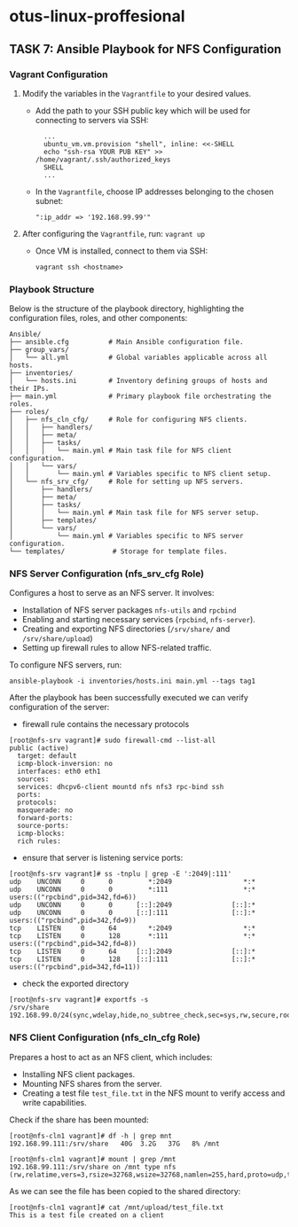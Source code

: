 # otus-linux-proffesional
## TASK 7: Ansible Playbook for NFS Configuration

### Vagrant Configuration
1. Modify the variables in the `Vagrantfile` to your desired values.
   
   - Add the path to your SSH public key which will be used for connecting to servers via SSH:
     ```
       ...
       ubuntu_vm.vm.provision "shell", inline: <<-SHELL
       echo "ssh-rsa YOUR PUB KEY" >> /home/vagrant/.ssh/authorized_keys
       SHELL
       ...
     ```

   - In the `Vagrantfile`, choose IP addresses belonging to the chosen subnet:
     ```
     ":ip_addr => '192.168.99.99'"
     ```

2. After configuring the `Vagrantfile`, run: `vagrant up`
   - Once VM is installed, connect to them via SSH:
     ```
     vagrant ssh <hostname>
     ```

### Playbook Structure
Below is the structure of the playbook directory, highlighting the configuration files, roles, and other components:
```
Ansible/
├── ansible.cfg          # Main Ansible configuration file.
├── group_vars/
│   └── all.yml          # Global variables applicable across all hosts.
├── inventories/
│   └── hosts.ini        # Inventory defining groups of hosts and their IPs.
├── main.yml             # Primary playbook file orchestrating the roles.
├── roles/
│   ├── nfs_cln_cfg/     # Role for configuring NFS clients.
│   │   ├── handlers/
│   │   ├── meta/
│   │   ├── tasks/
│   │   │   └── main.yml # Main task file for NFS client configuration.
│   │   └── vars/
│   │       └── main.yml # Variables specific to NFS client setup.
│   └── nfs_srv_cfg/     # Role for setting up NFS servers.
│       ├── handlers/
│       ├── meta/
│       ├── tasks/
│       │   └── main.yml # Main task file for NFS server setup.
│       ├── templates/
│       └── vars/
│           └── main.yml # Variables specific to NFS server configuration.
└── templates/            # Storage for template files.

```

### NFS Server Configuration (nfs_srv_cfg Role)
Configures a host to serve as an NFS server. It involves:

- Installation of NFS server packages `nfs-utils` and `rpcbind`
- Enabling and starting necessary services (`rpcbind`, `nfs-server`).
- Creating and exporting NFS directories (`/srv/share/` and `/srv/share/upload`)
- Setting up firewall rules to allow NFS-related traffic.

To configure NFS servers, run:
```
ansible-playbook -i inventories/hosts.ini main.yml --tags tag1
```

After the playbook has been successfully executed we can verify configuration of the server:
- firewall rule contains the necessary protocols
```
[root@nfs-srv vagrant]# sudo firewall-cmd --list-all
public (active)
  target: default
  icmp-block-inversion: no
  interfaces: eth0 eth1
  sources:
  services: dhcpv6-client mountd nfs nfs3 rpc-bind ssh
  ports:
  protocols:
  masquerade: no
  forward-ports:
  source-ports:
  icmp-blocks:
  rich rules:
```
- ensure that server is listening service ports:
```
[root@nfs-srv vagrant]# ss -tnplu | grep -E ':2049|:111'
udp    UNCONN     0      0         *:2049                  *:*
udp    UNCONN     0      0         *:111                   *:*                   users:(("rpcbind",pid=342,fd=6))
udp    UNCONN     0      0      [::]:2049               [::]:*
udp    UNCONN     0      0      [::]:111                [::]:*                   users:(("rpcbind",pid=342,fd=9))
tcp    LISTEN     0      64        *:2049                  *:*
tcp    LISTEN     0      128       *:111                   *:*                   users:(("rpcbind",pid=342,fd=8))
tcp    LISTEN     0      64     [::]:2049               [::]:*
tcp    LISTEN     0      128    [::]:111                [::]:*                   users:(("rpcbind",pid=342,fd=11))
```
- check the exported directory
```
[root@nfs-srv vagrant]# exportfs -s
/srv/share  192.168.99.0/24(sync,wdelay,hide,no_subtree_check,sec=sys,rw,secure,root_squash,no_all_squash)
```

### NFS Client Configuration (nfs_cln_cfg Role)
Prepares a host to act as an NFS client, which includes:

- Installing NFS client packages.
- Mounting NFS shares from the server.
- Creating a test file `test_file.txt` in the NFS mount to verify access and write capabilities.

Check if the share has been mounted:
```
[root@nfs-cln1 vagrant]# df -h | grep mnt
192.168.99.111:/srv/share   40G  3.2G   37G   8% /mnt

[root@nfs-cln1 vagrant]# mount | grep /mnt
192.168.99.111:/srv/share on /mnt type nfs (rw,relatime,vers=3,rsize=32768,wsize=32768,namlen=255,hard,proto=udp,timeo=11,retrans=3,sec=sys,mountaddr=192.168.99.111,mountvers=3,mountport=20048,mountproto=udp,local_lock=none,addr=192.168.99.111)
```

As we can see the file has been copied to the shared directory:
```
[root@nfs-cln1 vagrant]# cat /mnt/upload/test_file.txt
This is a test file created on a client
```
